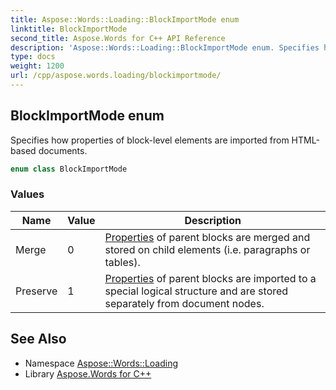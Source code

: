```yaml
---
title: Aspose::Words::Loading::BlockImportMode enum
linktitle: BlockImportMode
second_title: Aspose.Words for C++ API Reference
description: 'Aspose::Words::Loading::BlockImportMode enum. Specifies how properties of block-level elements are imported from HTML-based documents in C++.'
type: docs
weight: 1200
url: /cpp/aspose.words.loading/blockimportmode/
---
```

## BlockImportMode enum


Specifies how properties of block-level elements are imported from HTML-based documents.

```cpp
enum class BlockImportMode
```

### Values

| Name | Value | Description |
| --- | --- | --- |
| Merge | 0 | [Properties](../../aspose.words.properties/) of parent blocks are merged and stored on child elements (i.e. paragraphs or tables). |
| Preserve | 1 | [Properties](../../aspose.words.properties/) of parent blocks are imported to a special logical structure and are stored separately from document nodes. |

## See Also

* Namespace [Aspose::Words::Loading](../)
* Library [Aspose.Words for C++](../../)
